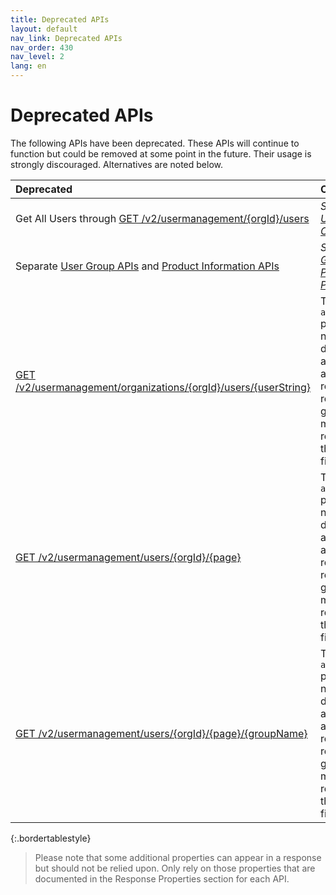 ```yaml
---   
title: Deprecated APIs    
layout: default   
nav_link: Deprecated APIs   
nav_order: 430    
nav_level: 2    
lang: en    
---  
```


# Deprecated APIs

The following APIs have been deprecated. These APIs will continue to function but could be removed at some point in the future.  Their usage is strongly discouraged.  Alternatives are noted below.

| Deprecated | Current |
| :--- | :------ |
| Get All Users through [GET /v2/usermanagement/{orgId}/users](getUsersREST.md)| _See [Get Users in Organization](getUsersWithPage.md)_ |
| Separate [User Group APIs](usergroup.md) and [Product Information APIs](product.md) | _See [Get Groups and Product Profiles](group.md)_ |
| [GET /v2/usermanagement/organizations/{orgId}/users/{userString}](getUser.md) | The `adminRoles` property is now deprecated, and administrative roles are reflected in group memberships, returned in the [`groups`](getUser.md#ResponseProps) field. |
| [GET /v2/usermanagement/users/{orgId}/{page}](getUsersWithPage.md) | The `adminRoles` property is now deprecated, and administrative roles are reflected in group memberships, returned in the [`groups`](getUsersWithPage.md#ResponseProps) field. |
| [GET /v2/usermanagement/users/{orgId}/{page}/{groupName}](getUsersByGroup.md) | The `adminRoles` property is now deprecated, and administrative roles are reflected in group memberships, returned in the [`groups`](getUsersByGroup.md#ResponseProps) field. |
{:.bordertablestyle}

>Please note that some additional properties can appear in a response but should not be relied upon. Only rely on those properties that are documented in the Response Properties section for each API.